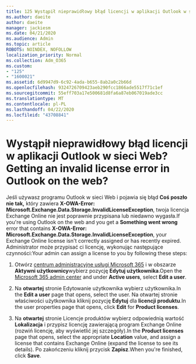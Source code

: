 ```yaml
---
title: 125 Wystąpił nieprawidłowy błąd licencji w aplikacji Outlook w sieci Web?
ms.author: daeite
author: daeite
manager: jackiesm
ms.date: 04/21/2020
ms.audience: Admin
ms.topic: article
ROBOTS: NOINDEX, NOFOLLOW
localization_priority: Normal
ms.collection: Adm_O365
ms.custom:
- "125"
- "1600021"
ms.assetid: 6d9947d9-6c92-4ada-b655-8ab2a0c2b66d
ms.openlocfilehash: 9324726709423aeb290fcc1866ade5517f71c1ef
ms.sourcegitcommit: 55eff703a17e500681d8fa6a87eb067019ade3cc
ms.translationtype: MT
ms.contentlocale: pl-PL
ms.lasthandoff: 04/22/2020
ms.locfileid: "43708841"
---
```

# <a name="getting-an-invalid-license-error-in-outlook-on-the-web"></a><span data-ttu-id="d396a-102">Wystąpił nieprawidłowy błąd licencji w aplikacji Outlook w sieci Web?</span><span class="sxs-lookup"><span data-stu-id="d396a-102">Getting an invalid license error in Outlook on the web?</span></span>

<span data-ttu-id="d396a-103">Jeśli używasz programu Outlook w sieci Web i pojawia się błąd **Coś poszło nie tak,** który zawiera **X-OWA-Error: Microsoft.Exchange.Data.Storage.InvalidLicenseException**, twoja licencja Exchange Online nie jest poprawnie przypisana lub niedawno wygasła.</span><span class="sxs-lookup"><span data-stu-id="d396a-103">If you're using Outlook on the web and you get a **Something went wrong** error that contains **X-OWA-Error: Microsoft.Exchange.Data.Storage.InvalidLicenseException**, your Exchange Online license isn't correctly assigned or has recently expired.</span></span> <span data-ttu-id="d396a-104">Administrator może przypisać ci licencję, wykonując następujące czynności:</span><span class="sxs-lookup"><span data-stu-id="d396a-104">Your admin can assign a license to you by following these steps:</span></span>
  
1. <span data-ttu-id="d396a-105">Otwórz [centrum administracyjne usługi Microsoft 365](https://portal.office.com/adminportal/home#/homepage) i w obszarze **Aktywni użytkownicy**wybierz pozycję **Edytuj użytkownika**.</span><span class="sxs-lookup"><span data-stu-id="d396a-105">Open the [Microsoft 365 admin center](https://portal.office.com/adminportal/home#/homepage) and under **Active users**, select **Edit a user**.</span></span>

2. <span data-ttu-id="d396a-106">Na **otwartej** stronie Edytowanie użytkownika wybierz użytkownika.</span><span class="sxs-lookup"><span data-stu-id="d396a-106">In the **Edit a user** page that opens, select the user.</span></span> <span data-ttu-id="d396a-107">Na otwartej stronie właściwości użytkownika kliknij pozycję **Edytuj** dla **licencji produktu**.</span><span class="sxs-lookup"><span data-stu-id="d396a-107">In the user properties page that opens, click **Edit** for **Product licenses**.</span></span>

3. <span data-ttu-id="d396a-108">Na **otwartej** stronie Licencje produktów wybierz odpowiednią wartość **Lokalizacja** i przypisz licencję zawierającą program Exchange Online (rozwiń licencję, aby wyświetlić jej szczegóły).</span><span class="sxs-lookup"><span data-stu-id="d396a-108">In the **Product licenses** page that opens, select the appropriate **Location** value, and assign a license that contains Exchange Online (expand the license to see its details).</span></span> <span data-ttu-id="d396a-109">Po zakończeniu kliknij przycisk **Zapisz**.</span><span class="sxs-lookup"><span data-stu-id="d396a-109">When you're finished, click **Save**.</span></span>
